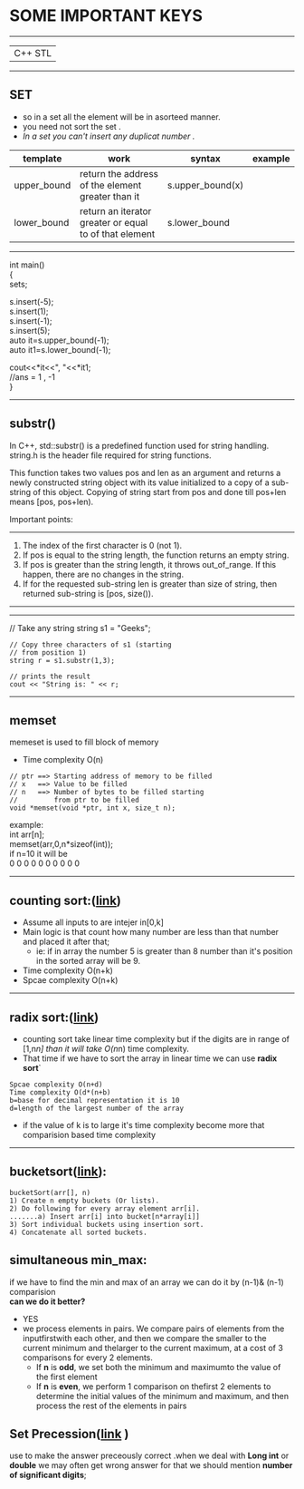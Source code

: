 
# SOME IMPORTANT KEYS
___
| |
|-|
|C++ STL|
___
## SET
* so in a set all the element will be in asorteed manner. 
* you need not sort the set .
* _In a set you can't insert any duplicat number ._<br />


|template|work|syntax|example|
|--------|----|-------|------|
|upper_bound|return the address of the element greater than it|s.upper_bound(x)| |
|lower_bound|return an iterator greater or equal to of that  element|s.lower_bound| |
___
int main()<br />
{<br />
set<int >s;<br />

s.insert(-5);<br />
s.insert(1);<br />
s.insert(-1);<br />
s.insert(5);<br />
auto it=s.upper_bound(-1);<br />
auto it1=s.lower_bound(-1);<br />

cout<<*it<<", "<<*it1;<br />
//ans = 1 , -1<br />
}
___

## substr()
In C++, std::substr() is a predefined function used for string handling. string.h is the header file required for string functions. <br />

This function takes two values pos and len as an argument and returns a newly constructed string object with its value initialized to a copy of a sub-string of this object. Copying of string start from pos and done till pos+len means [pos, pos+len).<br />

Important points:
___
   1. The index of the first character is 0 (not 1).
   1. If pos is equal to the string length, the function returns an empty string.
   1. If pos is greater than the string length, it throws out_of_range. If this happen, there are no changes in the string.
   1. If for the requested sub-string len is greater than size of string, then returned sub-string is [pos, size()).
___

___
// Take any string 
	string s1 = "Geeks"; 

	// Copy three characters of s1 (starting 
	// from position 1) 
	string r = s1.substr(1,3); 

	// prints the result 
	cout << "String is: " << r; 
  ___
## memset
memeset is used to fill block of memory<br />
* Time complexity O(n)<br />
```
// ptr ==> Starting address of memory to be filled
// x   ==> Value to be filled
// n   ==> Number of bytes to be filled starting 
//         from ptr to be filled
void *memset(void *ptr, int x, size_t n);
```
example:<br />
int arr[n]; <br />
memset(arr,0,n*sizeof(int));<br />
if n=10 it will be <br />
0 0 0 0 0 0 0 0 0 0<br />
___
## counting sort:([link](https://www.geeksforgeeks.org/counting-sort/))
* Assume all inputs to are intejer in[0,k]<br />
* Main logic is that count how many number are less than that number and placed it after that;
	* ie: if in array the number 5 is greater than 8 number than it's position in the sorted array will be 9.<br />
* Time complexity O(n+k)
* Spcae complexity O(n+k)
___
## radix sort:([link](https://www.geeksforgeeks.org/radix-sort/))
* counting sort take linear time complexity but if the digits are in range of [1,n*n] than it will take O(n*n)
time complexity.
* That time if we have to sort the array in linear time we can use **radix sort**`
```
Spcae complexity O(n+d)
Time complexity O(d*(n+b)
b=base for decimal representation it is 10
d=length of the largest number of the array
```
* if the value of k is to large it's time complexity become more that comparision based time complexity
___
## bucketsort([link](https://www.geeksforgeeks.org/bucket-sort-2/)):
```
bucketSort(arr[], n)
1) Create n empty buckets (Or lists).
2) Do following for every array element arr[i].
.......a) Insert arr[i] into bucket[n*array[i]]
3) Sort individual buckets using insertion sort.
4) Concatenate all sorted buckets.
```
## simultaneous min_max:
if we have to find the min and max of an array we can do it by (n-1)& (n-1) comparision<br />
**can we do it better?**<br />
* YES
* we process elements in pairs.  We compare pairs of elements from the inputfirstwith each other, and then we compare the smaller to the current minimum and thelarger to the current maximum, at a cost of 3 comparisons for every 2 elements.
	* If **n** is **odd**,  we set both the minimum and maximumto the value of the first element
	* If **n** is **even**, we perform 1 comparison on thefirst 2 elements to determine the initial values of the minimum and maximum, and then process the rest of the elements in pairs


## Set Precession([link](https://www.tutorialspoint.com/cpp_standard_library/cpp_setprecisiond.htm) )
use to make the answer preceously correct .when we deal with **Long int** or **double** we may often get wrong answer for that we should mention **number of significant digits**;


